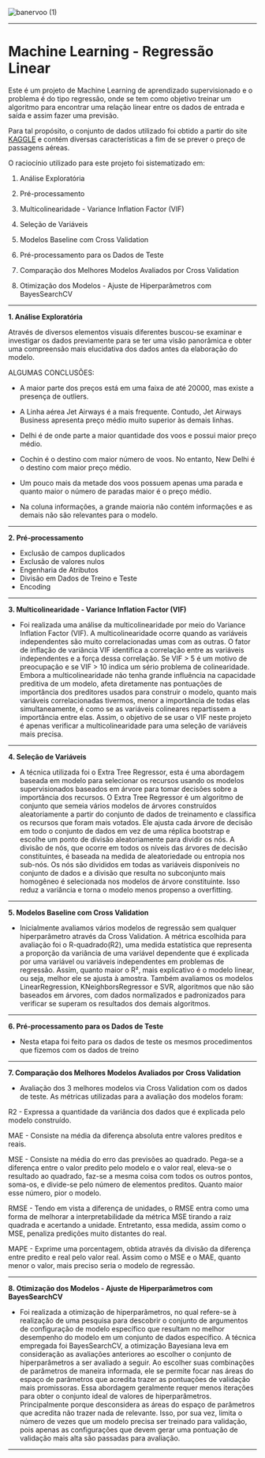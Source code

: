 ![banervoo (1)](https://user-images.githubusercontent.com/108491443/205916658-390e290a-469d-417f-9d82-89a031fdc5f7.png)

___

# Machine Learning - Regressão Linear

Este é um projeto de Machine Learning de aprendizado supervisionado e o problema é do tipo regressão, onde se tem como objetivo treinar um algoritmo para encontrar uma relação linear entre os dados de entrada e saída e assim fazer uma previsão.

Para tal propósito, o conjunto de dados utilizado foi obtido a partir do site [KAGGLE](https://www.kaggle.com/datasets/nikhilmittal/flight-fare-prediction-mh) e contém diversas características a fim de se prever o preço de passagens aéreas.

O raciocínio utilizado para este projeto foi sistematizado em:

1. Análise Exploratória

2. Pré-processamento

3. Multicolinearidade - Variance Inflation Factor (VIF)

4. Seleção de Variáveis

5. Modelos Baseline com Cross Validation

6. Pré-processamento para os Dados de Teste

7. Comparação dos Melhores Modelos Avaliados por Cross Validation

8. Otimização dos Modelos - Ajuste de Hiperparâmetros com BayesSearchCV

___

**1. Análise Exploratória**

Através de diversos elementos visuais diferentes buscou-se examinar e investigar os dados previamente para se ter uma visão panorâmica e obter uma compreensão mais elucidativa dos dados antes da elaboração do modelo.

ALGUMAS CONCLUSÕES:

- A maior parte dos preços está em uma faixa de até 20000, mas existe a presença de outliers.

- A Linha aérea Jet Airways é a mais frequente. Contudo, Jet Airways Business apresenta preço médio muito superior às demais linhas.

- Delhi é de onde parte a maior quantidade dos voos e possui maior preço médio.

- Cochin é o destino com maior número de voos. No entanto, New Delhi é o destino com maior preço médio.

- Um pouco mais da metade dos voos possuem apenas uma parada e quanto maior o número de paradas maior é o preço médio.

- Na coluna informações, a grande maioria não contém informações e as demais não são relevantes para o modelo.

___

**2. Pré-processamento**
- Exclusão de campos duplicados
- Exclusão de valores nulos
- Engenharia de Atributos
- Divisão em Dados de Treino e Teste
- Encoding
___

**3. Multicolinearidade - Variance Inflation Factor (VIF)**

- Foi realizada uma análise da multicolinearidade por meio do Variance Inflation Factor (VIF). A multicolinearidade ocorre quando as variáveis independentes são muito correlacionadas umas com as outras. O fator de inflação de variância VIF identifica a correlação entre as variáveis independentes e a força dessa correlação. Se VIF > 5 é um motivo de preocupação e se VIF > 10 indica um sério problema de colinearidade.
Embora a multicolinearidade não tenha grande influência na capacidade preditiva de um modelo, afeta diretamente nas pontuações de importância dos preditores usados para construir o modelo, quanto mais variáveis correlacionadas tivermos, menor a importância de todas elas simultaneamente, é como se as variáveis colineares repartissem a importância entre elas. Assim, o objetivo de se usar o VIF neste projeto é apenas verificar a multicolinearidade para uma seleção de variáveis mais precisa.

___

**4. Seleção de Variáveis**

- A técnica utilizada foi o Extra Tree Regressor, esta é uma abordagem baseada em modelo para selecionar os recursos usando os modelos supervisionados baseados em árvore para tomar decisões sobre a importância dos recursos. O Extra Tree Regressor é um algoritmo de conjunto que semeia vários modelos de árvores construídos aleatoriamente a partir do conjunto de dados de treinamento e classifica os recursos que foram mais votados. Ele ajusta cada árvore de decisão em todo o conjunto de dados em vez de uma réplica bootstrap e escolhe um ponto de divisão aleatoriamente para dividir os nós. A divisão de nós, que ocorre em todos os níveis das árvores de decisão constituintes, é baseada na medida de aleatoriedade ou entropia nos sub-nós. Os nós são divididos em todas as variáveis disponíveis no conjunto de dados e a divisão que resulta no subconjunto mais homogêneo é selecionada nos modelos de árvore constituinte. Isso reduz a variância e torna o modelo menos propenso a overfitting.

___

**5. Modelos Baseline com Cross Validation**
- Inicialmente avaliamos vários modelos de regressão sem qualquer hiperparâmetro através da Cross Validation. A métrica escolhida para avaliação foi o R-quadrado(R2), uma medida estatística que representa a proporção da variância de uma variável dependente que é explicada por uma variável ou variáveis independentes em problemas de regressão. Assim, quanto maior o R², mais explicativo é o modelo linear, ou seja, melhor ele se ajusta à amostra.
Também avaliamos os modelos LinearRegression, KNeighborsRegressor e SVR, algoritmos que não são baseados em árvores, com dados normalizados e padronizados para verificar se superam os resultados dos demais algoritmos.
___

**6. Pré-processamento para os Dados de Teste**
- Nesta etapa foi feito para os dados de teste os mesmos procedimentos que fizemos com os dados de treino
___

**7. Comparação dos Melhores Modelos Avaliados por Cross Validation**
- Avaliação dos 3 melhores modelos via Cross Validation com os dados de teste. As métricas utilizadas para a avaliação dos modelos foram:

R2 - Expressa a quantidade da variância dos dados que é explicada pelo modelo construído.

MAE - Consiste na média da diferença absoluta entre valores preditos e reais.

MSE - Consiste na média do erro das previsões ao quadrado. Pega-se a diferença entre o valor predito pelo modelo e o valor real, eleva-se o resultado ao quadrado, faz-se a mesma coisa com todos os outros pontos, soma-os, e divide-se pelo número de elementos preditos. Quanto maior esse número, pior o modelo.

RMSE - Tendo em vista a diferença de unidades, o RMSE entra como uma forma de melhorar a interpretabilidade da métrica MSE tirando a raiz quadrada e acertando a unidade. Entretanto, essa medida, assim como o MSE, penaliza predições muito distantes do real.

MAPE - Exprime uma porcentagem, obtida através da divisão da diferença entre predito e real pelo valor real. Assim como o MSE e o MAE, quanto menor o valor, mais preciso seria o modelo de regressão.
___

**8. Otimização dos Modelos - Ajuste de Hiperparâmetros com BayesSearchCV**
- Foi realizada a otimização de hiperparâmetros, no qual refere-se à realização de uma pesquisa para descobrir o conjunto de argumentos de configuração de modelo específico que resultam no melhor desempenho do modelo em um conjunto de dados específico. A técnica empregada foi BayesSearchCV, a otimização Bayesiana leva em consideração as avaliações anteriores ao escolher o conjunto de hiperparâmetros a ser avaliado a seguir. Ao escolher suas combinações de parâmetros de maneira informada, ele se permite focar nas áreas do espaço de parâmetros que acredita trazer as pontuações de validação mais promissoras. Essa abordagem geralmente requer menos iterações para obter o conjunto ideal de valores de hiperparâmetros. Principalmente porque desconsidera as áreas do espaço de parâmetros que acredita não trazer nada de relevante.
Isso, por sua vez, limita o número de vezes que um modelo precisa ser treinado para validação, pois apenas as configurações que devem gerar uma pontuação de validação mais alta são passadas para avaliação.

___
